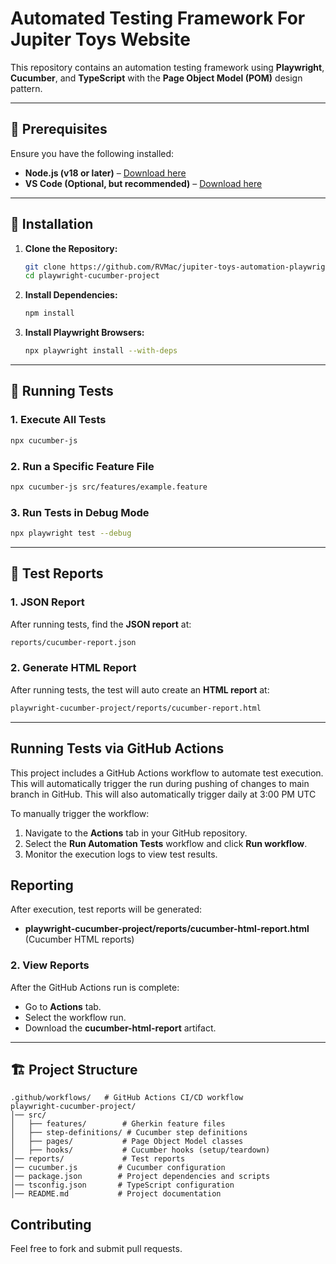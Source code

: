 # Automated Testing Framework For Jupiter Toys Website

This repository contains an automation testing framework using **Playwright**, **Cucumber**, and **TypeScript** with the **Page Object Model (POM)** design pattern.

---

## 📌 Prerequisites

Ensure you have the following installed:
- **Node.js (v18 or later)** – [Download here](https://nodejs.org/)
- **VS Code (Optional, but recommended)** – [Download here](https://code.visualstudio.com/)

---

## 🚀 Installation

1. **Clone the Repository:**
   ```sh
   git clone https://github.com/RVMac/jupiter-toys-automation-playwright.git
   cd playwright-cucumber-project
   ```

2. **Install Dependencies:**
   ```sh
   npm install
   ```

3. **Install Playwright Browsers:**
   ```sh
   npx playwright install --with-deps
   ```

---

## 🎯 Running Tests

### **1. Execute All Tests**
```sh
npx cucumber-js
```

### **2. Run a Specific Feature File**
```sh
npx cucumber-js src/features/example.feature
```

### **3. Run Tests in Debug Mode**
```sh
npx playwright test --debug
```

---

## 📝 Test Reports

### **1. JSON Report**
After running tests, find the **JSON report** at:
```sh
reports/cucumber-report.json
```

### **2. Generate HTML Report**
After running tests, the test will auto create an **HTML report** at:
```sh
playwright-cucumber-project/reports/cucumber-report.html
```

---

## Running Tests via GitHub Actions

This project includes a GitHub Actions workflow to automate test execution.
This will automatically trigger the run during pushing of changes to main branch in GitHub.
This will also automatically trigger daily at 3:00 PM UTC

To manually trigger the workflow:
1. Navigate to the **Actions** tab in your GitHub repository.
2. Select the **Run Automation Tests** workflow and click **Run workflow**.
3. Monitor the execution logs to view test results.

## Reporting

After execution, test reports will be generated:
- **playwright-cucumber-project/reports/cucumber-html-report.html** (Cucumber HTML reports)


### **2. View Reports**
After the GitHub Actions run is complete:
- Go to **Actions** tab.
- Select the workflow run.
- Download the **cucumber-html-report** artifact.

---

## 🏗 Project Structure

```
.github/workflows/   # GitHub Actions CI/CD workflow
playwright-cucumber-project/
│── src/
│   ├── features/        # Gherkin feature files
│   ├── step-definitions/ # Cucumber step definitions
│   ├── pages/           # Page Object Model classes
│   ├── hooks/           # Cucumber hooks (setup/teardown)
│── reports/             # Test reports
│── cucumber.js         # Cucumber configuration
│── package.json        # Project dependencies and scripts
│── tsconfig.json       # TypeScript configuration
│── README.md           # Project documentation
```

## Contributing

Feel free to fork and submit pull requests.